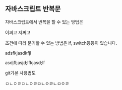 ## 자바스크립트 반복문

자바스크립트에서 반복을 할 수 있는 방법은

어쩌고 저쩌고

조건에 따라 분기할 수 있는 방법은 if, switch등등이 있습니다.

adsfkjasdkfjl

asdjfl;asjd;lfkjasd;lf

git기본 사용법도

ㅁㄴㅇㄹㅁㄴㅇㄹㅁㄴㅇㄹㄴㅁㅇㄹ